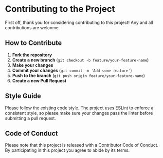 # Contributing to the Project

First off, thank you for considering contributing to this project! Any and all contributions are welcome.

## How to Contribute

1.  **Fork the repository**
2.  **Create a new branch** (`git checkout -b feature/your-feature-name`)
3.  **Make your changes**
4.  **Commit your changes** (`git commit -m 'Add some feature'`)
5.  **Push to the branch** (`git push origin feature/your-feature-name`)
6.  **Create a new Pull Request**

## Style Guide

Please follow the existing code style. The project uses ESLint to enforce a consistent style, so please make sure your changes pass the linter before submitting a pull request.

## Code of Conduct

Please note that this project is released with a Contributor Code of Conduct. By participating in this project you agree to abide by its terms.

